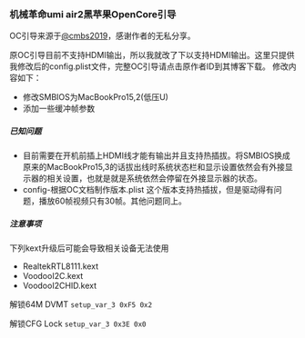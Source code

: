 ### 机械革命umi air2黑苹果OpenCore引导 
OC引导来源于[@cmbs2019](https://www.cmbs-soft.com/oc-10th-2-8-0/)，感谢作者的无私分享。

原OC引导目前不支持HDMI输出，所以我就改了下以支持HDMI输出。这里只提供我修改后的config.plist文件，完整OC引导请点击原作者ID到其博客下载。
修改内容如下：
* 修改SMBIOS为MacBookPro15,2(低压U)
* 添加一些缓冲帧参数

##### 已知问题
* 目前需要在开机前插上HDMI线才能有输出并且支持热插拔。将SMBIOS换成原来的MacBookPro15,3的话拔出线时系统状态栏和显示设置依然会有外接显示器的相关设置，也就是就是系统依然会停留在外接显示器的状态。
* config-根据OC文档制作版本.plist 这个版本支持热插拔，但是驱动得有问题，播放60帧视频只有30帧。其他问题同上。

##### 注意事项
下列kext升级后可能会导致相关设备无法使用
- RealtekRTL8111.kext
- VoodooI2C.kext
- VoodooI2CHID.kext

解锁64M DVMT
```setup_var_3 0xF5 0x2```

解锁CFG Lock
```setup_var_3 0x3E 0x0```